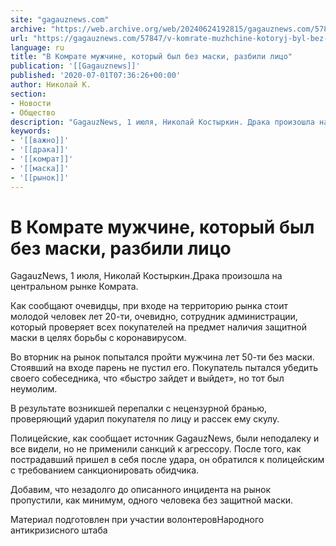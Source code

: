 ```yaml
---
site: "gagauznews.com"
archive: "https://web.archive.org/web/20240624192815/gagauznews.com/57847/v-komrate-muzhchine-kotoryj-byl-bez-maski-razbili-litso.html"
url: "https://gagauznews.com/57847/v-komrate-muzhchine-kotoryj-byl-bez-maski-razbili-litso.html"
language: ru
title: "В Комрате мужчине, который был без маски, разбили лицо"
publication: '[[Gagauznews]]'
published: '2020-07-01T07:36:26+00:00'
author: Николай К.
section:
- Новости
- Общество
description: "GagauzNews, 1 июля, Николай Костыркин. Драка произошла на центральном рынке Комрата. Как сообщают очевидцы, при входе на территорию рынка стоит молодой человек лет 20-ти, очевидно, сотрудник администрации, который проверяет всех покупателей на предмет наличия защитной маски в целях борьбы с коронавирусом. Во вторник на рынок попытался пройти мужчина лет 50-ти без маски. Стоявший на входе парень не пустил его. Покупатель пытался убедить своего собеседника, что «быстро зайдет и выйдет», но тот был неумолим. В результате возникшей перепалки с нецензурной бранью, проверяющий ударил покупателя по лицу и рассек ему скулу. Полицейские, как сообщает источник GagauzNews, были неподалеку и все видели, но […]"
keywords:
- '[[важно]]'
- '[[драка]]'
- '[[комрат]]'
- '[[маска]]'
- '[[рынок]]'
---
```


# В Комрате мужчине, который был без маски, разбили лицо

GagauzNews, 1 июля, Николай Костыркин.Драка произошла на центральном рынке Комрата.

Как сообщают очевидцы, при входе на территорию рынка стоит молодой человек лет 20-ти, очевидно, сотрудник администрации, который проверяет всех покупателей на предмет наличия защитной маски в целях борьбы с коронавирусом.

Во вторник на рынок попытался пройти мужчина лет 50-ти без маски. Стоявший на входе парень не пустил его. Покупатель пытался убедить своего собеседника, что «быстро зайдет и выйдет», но тот был неумолим.

В результате возникшей перепалки с нецензурной бранью, проверяющий ударил покупателя по лицу и рассек ему скулу.

Полицейские, как сообщает источник GagauzNews, были неподалеку и все видели, но не применили санкций к агрессору. После того, как пострадавший пришел в себя после удара, он обратился к полицейским с требованием санкционировать обидчика.

Добавим, что незадолго до описанного инцидента на рынок пропустили, как минимум, одного человека без защитной маски.

Материал подготовлен при участии волонтеровНародного антикризисного штаба